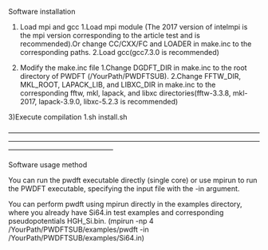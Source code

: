 Software installation

1) Load mpi and gcc
1.Load mpi module (The 2017 version of intelmpi is the mpi version corresponding to the article test and is recommended).Or change CC/CXX/FC and LOADER in make.inc to the corresponding paths.
2.Load gcc(gcc7.3.0 is recommended)



2) Modify the make.inc file
1.Change DGDFT_DIR in make.inc to the root directory of PWDFT (/YourPath/PWDFTSUB).
2.Change FFTW_DIR, MKL_ROOT, LAPACK_LIB, and LIBXC_DIR in make.inc to the corresponding fftw, mkl, lapack, and libxc directories(fftw-3.3.8, mkl-2017, lapack-3.9.0, libxc-5.2.3 is recommended)

3)Execute compilation
1.sh install.sh

———————————————————————————————————————————————————————————————————————————————————————

Software usage method

You can run the pwdft executable directly (single core) or use mpirun to run the PWDFT executable, specifying the input file with the -in argument.

You can perform pwdft using mpirun directly in the examples directory, where you already have Si64.in test examples and corresponding pseudopotentials HGH_Si.bin.
(mpirun -np 4 /YourPath/PWDFTSUB/examples/pwdft -in /YourPath/PWDFTSUB/examples/Si64.in)
